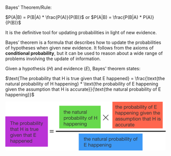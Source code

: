 Bayes' Theorem/Rule:

$P(A|B) = P(B|A) * \frac{P(A)}{P(B)}$ or $P(A|B) = \frac{P(B|A) * P(A)}{P(B)}$

It is the definitive tool for updating probabilities in light of new evidence.

Bayes’ theorem is a formula that describes how to update the probabilities of hypotheses when given new evidence. It follows from the axioms of **conditional probability**, but it can be used to reason about a wide range of problems involving the update of information.

Given a hypothesis ($H$) and evidence ($E$), Bayes' theorem states:

$\text{The probability that H is true given that E happened} = \frac{\text{the natural probability of H happening} * \text{the probability of E happening given the assumption that H is accurate}}{\text{the natural probability of E happening}}$

![bayes_theorem_text](../../.imgs/bayes_theorem_text.png)
